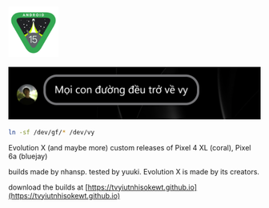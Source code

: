 ### <img src="../15_logo.svg" width="100" height="100"> 

![](../15_ext.png)

```sh
ln -sf /dev/gf/* /dev/vy
```

Evolution X (and maybe more) custom releases of Pixel 4 XL (coral), Pixel 6a (bluejay)

builds made by nhansp. tested by yuuki. Evolution X is made by its creators.

download the builds at [https://tvyiutnhisokewt.github.io](https://tvyiutnhisokewt.github.io)

